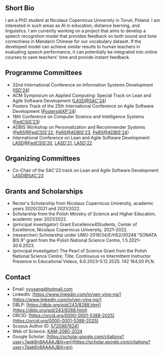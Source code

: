 ## Short Bio

I am a PhD student at Nicolaus Copernicus University in Toruń, Poland. I am interested in such areas as AI in education, distance learning, and linguistics.
I am currently working on a project that aims to develop a speech recognition model that provides feedback on both sound and tone correctness in Mandarin Chinese for our vocabulary dataset. If the developed model can achieve similar results to human teachers in evaluating speech performance, it can potentially be integrated into online courses to save teachers' time and provide instant feedback.     

## Programme Committees

-	32nd International Conference on Information Systems Development ([ISD'24](https://isd2024.ug.edu.pl))
-	ACM Symposium on Applied Computing: Special Track on Lean and Agile Software Development ([LASD@SAC'24](https://lasd.pl))
-	Posters Track of the 25th International Conference on Agile Software Development ([Posters@XP'24](https://www.agilealliance.org/xp2024/posters/))
-	18th Conference on Computer Science and Intelligence Systems ([FedCSIS'23](https://2023.fedcsis.org))
-	ADBIS Workshop on Personalization and Recommender Systems ([PeRS@FedCSIS'22](https://fedcsis.org/2022/pers), [PeRS@ADBIS'23](https://pers2023.lasd.pl), [PeRS@ADBIS'24](https://pers.lasd.pl))
-	International Conference on Lean and Agile Software Development: [LASD@FedCSIS'20](https://www.fedcsis.org/2020/lasd), [LASD'21](https://y2021.lasd.pl), [LASD'22](https://y2022.lasd.pl)

## Organizing Committees

-	Co-Chair of the SAC'23 track on Lean and Agile Software Development [LASD@SAC'23](https://y2023.lasd.pl)

## Grants and Scholarships

- Rector's Scholarship from Nicolaus Copernicus University, academic years 2020/2021 and 2021/2022.
- Scholarship from the Polish Ministry of Science and Higher Education, academic year 2021/2022.
- (principal investigator) Grant Excellence4Students, Center of Excellence, Nicolaus Copernicus University, 2021–2022.
- (researcher) Scholarship under UMO-2019/34/E/HS2/00248 “SONATA BIS 9” grant from the Polish National Science Centre, 1.5.2021–30.6.2023.
- (principal investigator) The Pearl of Science Grant from the Polish National Science Centre; Title: Continuous vs Intermittent Instructor Presence in Educational Videos, 6.6.2023–5.12.2025. 142 164,00 PLN.

## Contact

- Email: nyysang@hotmail.com
- LinkedIn: [https://www.linkedin.com/in/yen-ying-ng/](https://www.linkedin.com/in/yen-ying-ng/)
- DBLP: [https://dblp.org/pid/243/8288.html](https://dblp.org/pid/243/8288.html)
- ORCID: [https://orcid.org/0000-0001-5388-2025](https://orcid.org/0000-0001-5388-2025)
- Scopus Author ID: [57209978241](https://www.scopus.com/authid/detail.uri?authorId=57209978241)
- Web of Science: [KAM-2080-2024](https://www.webofscience.com/wos/author/record/KAM-2080-2024)
- Google Scholar: [https://scholar.google.com/citations?user=7aqk6n8AAAAJ&hl=en](https://scholar.google.com/citations?user=7aqk6n8AAAAJ&hl=en)
